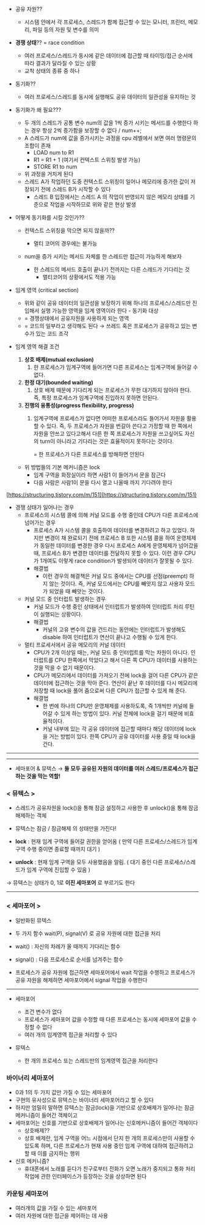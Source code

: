- 공유 자원??
    - 시스템 안에서 각 프로세스, 스레드가 함께 접근할 수 있는 모니터, 프린터, 메모리, 파일 등의 자원 및 변수를 의미

- **경쟁 상태**?? = race condition
    - 여러 프로세스/스레드가 동시에 같은 데이터에 접근할 때 타이밍/접근 순서에 따라 결과가 달라질 수 있는 상황
    - 교착 상태의 종류 중 하나
    
- 동기화??
    - 여러 프로세스/스레드를 동시에 실행해도 공유 데이터의 일관성을 유지하는 것
    
- 동기화가 왜 필요???
    - 두 개의 스레드가 공통 변수 num의 값을 1씩 증가 시키는 메서드를 수행한다 하는 경우 항상 2씩 증가함을 보장할 수 없다 / num++;
    - A 스레드가 num에 값을 증가시키는 과정을 cpu 레벨에서 보면 여러 명령문의 조합이 존재
        - LOAD num to R1
        - R1 = R1 + 1  (여기서 컨텍스트 스위칭 발생 가능)
        - STORE R1 to num
    - 위 과정을 거치게 된다
    - 스레드 A가 작업하던 도중 컨텍스트 스위칭이 일어나 메모리에 증가한 값이 저장되기 전에 스레드 B가 시작할 수 있다
        - 스레드 B 입장에서는 스레드 A 의 작업이 반영되지 않은 메모리 상태를 기준으로 작업을 시작하므로 위와 같은 현상 발생
        
- 어떻게 동기화를 시킬 것인가??
    - 컨텍스트 스위칭을 막으면 되지 않을까??
        - 멀티 코어의 경우에는 불가능
        
    - num을 증가 시키는 메서드 자체를 한 스레드만 접근이 가능하게 해보자
        - 한 스레드의 메서드 호출이 끝나기 전까지는 다른 스레드가 기다리는 것
            - 멀티코어의 상황에서도 적용 가능
    
- 임계 영역 (critical section)
    - 위와 같이 공유 데이터의 일관성을 보장하기 위해 하나의 프로세스/스레드만 진입해서 실행 가능한 영역을 임계 영역이라 한다 - 동기화 대상
    - = 경쟁상태에서 공유자원을 사용하게 되는 영역
    - = 코드의 일부라고 생각해도 된다 → 쓰레드 혹은 프로세스가 공유하고 있는 변수가 있는 코드 조각
    
- 임계 영역 해결 조건
    1. **상호 배제(mutual exclusion)**
        1. 한 프로세스가 임계구역에 들어가면 다른 프로세스는 임계구역에 들어갈 수 없다.
    2. **한정 대기(bounded waiting)** 
        1. 상호 배제 때문에 기다리게 되는 프로세스가 무한 대기하지 않아야 한다. 즉, 특정 프로세스가 임계구역에 진입하지 못하면 안된다.
    3. **진행의 융통성(progress flexibility, progress)**
        1. 임계구역에 프로세스가 없다면 어떠한 프로세스라도 들어가서 자원을 활용할 수 있다. 즉, 두 프로세스가 자원을 번갈아 쓴다고 가정할 때 한 쪽에서 자원을 안쓰고 있다고해서 다른 한 쪽 프로세스가 자원을 쓰고싶어도 자신의 turn이 아니라고 기다리는 것은 효율적이지 못하다는 것이다.
            
            = 한 프로세스가 다른 프로세스를 방해하면 안된다
            
    
    - 위 방법들의 기본 메커니즘은 lock
        - 임계 구역을 화장실이라 하면 사람1 이 들어가서 문을 잠근다
        - 다음 사람은 사람1이 문을 다시 열고 나올때 까지 기다려야 한다

[https://structuring.tistory.com/m/151](https://structuring.tistory.com/m/151)

- 경쟁 상태가 일어나는 경우
    - 프로세스의 시스템 콜에 의해 커널 모드를 수행 중인데 CPU가 다른 프로세스에 넘어가는 경우
        - 프로세스 A가 시스템 콜을 호출하여 데이터를 변경하려고 하고 있었다. 하지만 변경이 채 완료되기 전에 프로세스 B 또한 시스템 콜을 하여 운영체제가 동일한 데이터를 변경한 경우 다시 프로세스 A에게 운영체제가 넘어갔을 때, 프로세스 B가 변경한 데이터를 전달하지 못할 수 있다. 이런 경우 CPU가 1개여도 이렇게 race condition가 발생되어 데이터가 잘못될 수 있다.
        - 해결법
            - 이런 경우의 해결책은 커널 모드 중에서는 CPU를 선점(preempt) 하지 않는 것이다. 즉, 커널 모드에서는 CPU를 빼앗지 않고 사용자 모드가 되었을 때 빼앗는 것이다.
    - 커널 모드 중 인터럽트 발생하는 경우
        - 커널 모드가 수행 중인 상태에서 인터럽트가 발생하여 인터럽트 처리 루틴이 실행되는 상황이다.
        - 해결법
            - 커널의 고유 변수의 값을 건드리는 동안에는 인터럽트가 발생해도 disable 하여 인터럽트가 연산이 끝나고 수행될 수 있게 한다.
    - 멀티 프로세서에서 공유 메모리의 커널 데이터
        - CPU가 2개 이상일 때는, 커널 모드 중 인터럽트를 막는 차원이 아니다. 인터럽트를 CPU 한쪽에서 막았다고 해서 다른 쪽 CPU가 데이터를 사용하는 것을 막을 수 없기 때문이다.
        - CPU가 메모리에서 데이터를 가져오기 전에 lock을 걸어 다른 CPU가 같은 데이터에 접근하는 것을 막아 준다. 연산이 끝난 후 데이터를 다시 메모리에 저장할 때 lock을 풀어 줌으로써 다른 CPU가 접근할 수 있게 해 준다.
        - 해결법
            - 한 번에 하나의 CPU만 운영체제를 사용하도록, 즉 1개씩만 커널에 들어갈 수 있게 하는 방법이 있다. 커널 전체에 lock을 걸기 때문에 비효율적이다.
            - 커널 내부에 있는 각 공유 데이터에 접근할 때마다 해당 데이터에 lock을 거는 방법이 있다. 한쪽 CPU가 공유 데이터를 사용 중일 때 lock을 건다.

---
---

- 세마포어 & 뮤텍스 → **둘 모두 공유된 자원의 데이터를 여러 스레드/프로세스가 접근하는 것을 막는 역할!**

### < 뮤텍스 >

- 스레드가 공유자원을 lock()을 통해 잠금 설정하고 사용한 후 unlock()을 통해 잠금해제하는 객체
- 뮤텍스는 잠금 / 잠금해제 의 상태만을 가진다!

- **lock** : 현재 임계 구역에 들어갈 권한을 얻어옴 ( 만약 다른 프로세스/스레드가 임계 구역 수행 중이면 종료할 때까지 대기 )
- **unlock** : 현재 임계 구역을 모두 사용했음을 알림. ( 대기 중인 다른 프로세스/스레드가 임계 구역에 진입할 수 있음 )

→ 뮤텍스는 상태가 0, 1로 **이진 세마포어** 로 부르기도 한다

---

### < 세마포어 >

- 일반화된 뮤텍스
- 두 가지 함수 wait(P), signal(V) 로 공유 자원에 대한 접근을 처리

- wait() : 자신의 차례가 올 때까지 기다리는 함수
- signal() : 다음 프로세스로 순서를 넘겨주는 함수

- 프로세스가 공유 자원에 접근하면 세마포어에서 wait 작업을 수행하고 프로세스가 공유 자원을 해제하면 세마포어에서 signal 작업을 수행한다

---

- 세마포어
    - 조건 변수가 없다
    - 프로세스가 세마포어 값을 수정할 때 다른 프로세스는 동시에 세마포어 값을 수정할 수 없다
    - 여러 개의 임계영역 접근을 처리할 수 있다

- 뮤텍스
    - 한 개의 프로세스 또는 스레드만의 임계영역 접근을 처리한다
    

### 바이너리 세마포어

- 0과 1의 두 가지 값만 가질 수 있는 세마포어
- 구현의 유사성으로 뮤텍스는 바이너리 세마포어라고 할 수 있다
- 하지만 엄밀히 말하면 뮤텍스는 잠금(lock)을 기반으로 상호배제가 일어나는 잠금 메커니즘이 들어간 객체이고
- 세마포어는 신호를 기반으로 상호배제가 일어나는 신호메커니즘이 들어간 객체이다
    - 상호배제??
    - 상호 배제란, 임계 구역을 어느 시점에서 단지 한 개의 프로세스만이 사용할 수 있도록 하며, 다른 프로세스가 현재 사용 중인 임계 구역에 대하여 접근하려고 할 때 이를 금지하는 행위
- 신호 메커니즘?
    - 휴대폰에서 노래를 듣다가 친구로부터 전화가 오면 노래가 중지되고 통화 처리작업에 관한 인터페이스가 등장하는 것을 상상하면 된다
    

### 카운팅 세마포어

- 여러개의 값을 가질 수 있는 세마포어
- 여러 자원에 대한 접근을 제어하는 데 사용
